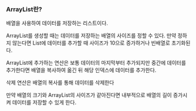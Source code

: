 
### ArrayList란?

배열을 사용하여 데이터를 저장하는 리스트이다.

ArrayList를 생성할 때는 데이터를 저장하는 배열의 사이즈를 정할 수 있다.
만약 정하지 않는다면 List에 데이터를 추가할 때 사이즈가 10으로 증가하거나 빈배열로 초기화된다.

ArrayList에 추가하는 연산은 보통 데이터의 마지막부터 추가되지만 중간에 데이터를 추가한다면 배열을 복사하여 옮긴 뒤 해당 인덱스에 데이터를 추가한다.

삭제 연산은 배열의 복사를 통해 데이터를 삭제한다

만약 배열의 크기와 ArrayList의 사이즈가 같아진다면 내부적으로 배열의 길이 증가시켜 데이터를 저장할 수 있게 한다.
